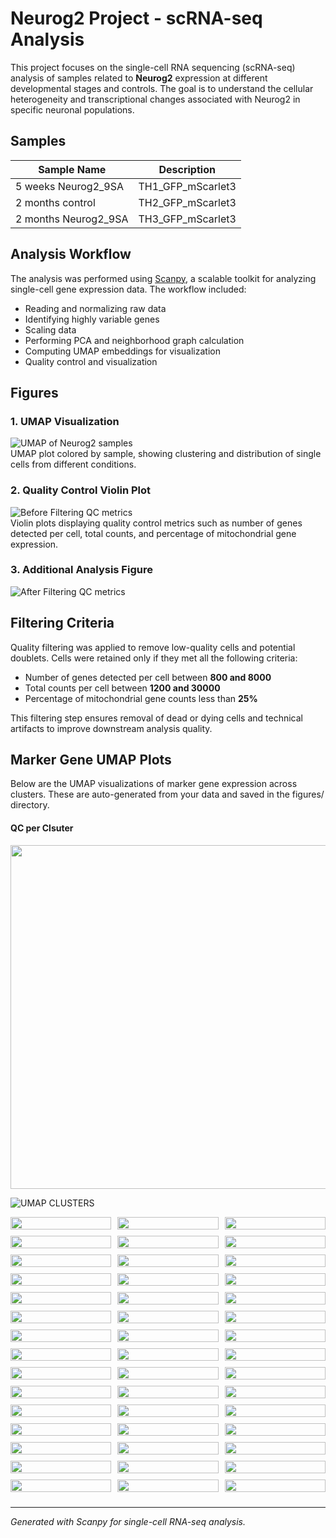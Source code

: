 # Neurog2 Project - scRNA-seq Analysis

This project focuses on the single-cell RNA sequencing (scRNA-seq) analysis of samples related to **Neurog2** expression at different developmental stages and controls. The goal is to understand the cellular heterogeneity and transcriptional changes associated with Neurog2 in specific neuronal populations.

## Samples

| Sample Name           | Description          |
|-----------------------|----------------------|
| 5 weeks Neurog2_9SA   | TH1_GFP_mScarlet3    |
| 2 months control      | TH2_GFP_mScarlet3    |
| 2 months Neurog2_9SA  | TH3_GFP_mScarlet3    |

## Analysis Workflow

The analysis was performed using [Scanpy](https://scanpy.readthedocs.io/en/stable/), a scalable toolkit for analyzing single-cell gene expression data. The workflow included:

- Reading and normalizing raw data
- Identifying highly variable genes
- Scaling data
- Performing PCA and neighborhood graph calculation
- Computing UMAP embeddings for visualization
- Quality control and visualization

## Figures

### 1. UMAP Visualization
![UMAP of Neurog2 samples](figures/umap_neurog2.png)  
UMAP plot colored by sample, showing clustering and distribution of single cells from different conditions.

### 2. Quality Control Violin Plot
![Before Filtering QC metrics](figures/violin_QC.png)  
Violin plots displaying quality control metrics such as number of genes detected per cell, total counts, and percentage of mitochondrial gene expression.

### 3. Additional Analysis Figure
![After Filtering QC metrics](figures/violin_AfterQC.png)  

## Filtering Criteria

Quality filtering was applied to remove low-quality cells and potential doublets. Cells were retained only if they met all the following criteria:

- Number of genes detected per cell between **800 and 8000**
- Total counts per cell between **1200 and 30000**
- Percentage of mitochondrial gene counts less than **25%**

This filtering step ensures removal of dead or dying cells and technical artifacts to improve downstream analysis quality.

## Marker Gene UMAP Plots
Below are the UMAP visualizations of marker gene expression across clusters. These are auto-generated from your data and saved in the figures/ directory.

#### QC per Clsuter 

<img src="figures/qc_violin_by_cluster.png" width="550"/>


![UMAP CLUSTERS](figures/umap_clusters.png)

<div style="display: flex; flex-wrap: wrap; justify-content: space-between;">

  <div style="width: 32%; margin-bottom: 10px;"><img src="figures/umapclustered_analysed_neurog2_Malat1.png" style="width: 100%;"/></div>
  <div style="width: 32%; margin-bottom: 10px;"><img src="figures/umapclustered_analysed_neurog2_mt-Atp6.png" style="width: 100%;"/></div>
  <div style="width: 32%; margin-bottom: 10px;"><img src="figures/umapclustered_analysed_neurog2_Sox9.png" style="width: 100%;"/></div>

  <div style="width: 32%; margin-bottom: 10px;"><img src="figures/umapclustered_analysed_neurog2_Glul.png" style="width: 100%;"/></div>
  <div style="width: 32%; margin-bottom: 10px;"><img src="figures/umapclustered_analysed_neurog2_Lhx2.png" style="width: 100%;"/></div>
  <div style="width: 32%; margin-bottom: 10px;"><img src="figures/umapclustered_analysed_neurog2_Rlbp1.png" style="width: 100%;"/></div>

  <div style="width: 32%; margin-bottom: 10px;"><img src="figures/umapclustered_analysed_neurog2_Rbfox3.png" style="width: 100%;"/></div>
  <div style="width: 32%; margin-bottom: 10px;"><img src="figures/umapclustered_analysed_neurog2_Csf1r.png" style="width: 100%;"/></div>
  <div style="width: 32%; margin-bottom: 10px;"><img src="figures/umapclustered_analysed_neurog2_Calb2.png" style="width: 100%;"/></div>

  <div style="width: 32%; margin-bottom: 10px;"><img src="figures/umapclustered_analysed_neurog2_Elavl4.png" style="width: 100%;"/></div>
  <div style="width: 32%; margin-bottom: 10px;"><img src="figures/umapclustered_analysed_neurog2_Calb1.png" style="width: 100%;"/></div>
  <div style="width: 32%; margin-bottom: 10px;"><img src="figures/umapclustered_analysed_neurog2_Sebox.png" style="width: 100%;"/></div>

  <div style="width: 32%; margin-bottom: 10px;"><img src="figures/umapclustered_analysed_neurog2_Gad1.png" style="width: 100%;"/></div>
  <div style="width: 32%; margin-bottom: 10px;"><img src="figures/umapclustered_analysed_neurog2_Elavl3.png" style="width: 100%;"/></div>
  <div style="width: 32%; margin-bottom: 10px;"><img src="figures/umapclustered_analysed_neurog2_Cabp5.png" style="width: 100%;"/></div>

  <div style="width: 32%; margin-bottom: 10px;"><img src="figures/umapclustered_analysed_neurog2_Isl1.png" style="width: 100%;"/></div>
  <div style="width: 32%; margin-bottom: 10px;"><img src="figures/umapclustered_analysed_neurog2_Slc6a9.png" style="width: 100%;"/></div>
  <div style="width: 32%; margin-bottom: 10px;"><img src="figures/umapclustered_analysed_neurog2_Ascl1.png" style="width: 100%;"/></div>

  <div style="width: 32%; margin-bottom: 10px;"><img src="figures/umapclustered_analysed_neurog2_Olig2.png" style="width: 100%;"/></div>
  <div style="width: 32%; margin-bottom: 10px;"><img src="figures/umapclustered_analysed_neurog2_Foxn4.png" style="width: 100%;"/></div>
  <div style="width: 32%; margin-bottom: 10px;"><img src="figures/umapclustered_analysed_neurog2_Chat.png" style="width: 100%;"/></div>

  <div style="width: 32%; margin-bottom: 10px;"><img src="figures/umapclustered_analysed_neurog2_Prdm1.png" style="width: 100%;"/></div>
  <div style="width: 32%; margin-bottom: 10px;"><img src="figures/umapclustered_analysed_neurog2_Otx2.png" style="width: 100%;"/></div>
  <div style="width: 32%; margin-bottom: 10px;"><img src="figures/umapclustered_analysed_neurog2_Insm1.png" style="width: 100%;"/></div>

  <div style="width: 32%; margin-bottom: 10px;"><img src="figures/umapclustered_analysed_neurog2_Sox11.png" style="width: 100%;"/></div>
  <div style="width: 32%; margin-bottom: 10px;"><img src="figures/umapclustered_analysed_neurog2_Atoh7.png" style="width: 100%;"/></div>
  <div style="width: 32%; margin-bottom: 10px;"><img src="figures/umapclustered_analysed_neurog2_Hes5.png" style="width: 100%;"/></div>

  <div style="width: 32%; margin-bottom: 10px;"><img src="figures/umapclustered_analysed_neurog2_Emx1.png" style="width: 100%;"/></div>
  <div style="width: 32%; margin-bottom: 10px;"><img src="figures/umapclustered_analysed_neurog2_mScarlet3.png" style="width: 100%;"/></div>
  <div style="width: 32%; margin-bottom: 10px;"><img src="figures/umapclustered_analysed_neurog2_GFP.png" style="width: 100%;"/></div>

  <div style="width: 32%; margin-bottom: 10px;"><img src="figures/umapclustered_analysed_neurog2_Neurog2.png" style="width: 100%;"/></div>
  <div style="width: 32%; margin-bottom: 10px;"><img src="figures/umapclustered_analysed_neurog2_Tfap2a.png" style="width: 100%;"/></div>
  <div style="width: 32%; margin-bottom: 10px;"><img src="figures/umapclustered_analysed_neurog2_Bsn.png" style="width: 100%;"/></div>

  <div style="width: 32%; margin-bottom: 10px;"><img src="figures/umapclustered_analysed_neurog2_Slc17a7.png" style="width: 100%;"/></div>
  <div style="width: 32%; margin-bottom: 10px;"><img src="figures/umapclustered_analysed_neurog2_Lhx4.png" style="width: 100%;"/></div>

  <div style="width: 32%; margin-bottom: 10px;"><img src="figures/umapclustered_analysed_neurog2_Ccr2.png" style="width: 100%;"/></div>
  <div style="width: 32%; margin-bottom: 10px;"><img src="figures/umapclustered_analysed_neurog2_Pax2.png" style="width: 100%;"/></div>
  <div style="width: 32%; margin-bottom: 10px;"><img src="figures/umapclustered_analysed_neurog2_Rpe65.png" style="width: 100%;"/></div>

  <div style="width: 32%; margin-bottom: 10px;"><img src="figures/umapclustered_analysed_neurog2_Lhx1.png" style="width: 100%;"/></div>
  <div style="width: 32%; margin-bottom: 10px;"><img src="figures/umapclustered_analysed_neurog2_Kcnj8.png" style="width: 100%;"/></div>
  <div style="width: 32%; margin-bottom: 10px;"><img src="figures/umapclustered_analysed_neurog2_Tie1.png" style="width: 100%;"/></div>

  <div style="width: 32%; margin-bottom: 10px;"><img src="figures/umapclustered_analysed_neurog2_Acta2.png" style="width: 100%;"/></div>
  <div style="width: 32%; margin-bottom: 10px;"><img src="figures/umapclustered_analysed_neurog2_Rho.png" style="width: 100%;"/></div>
  <div style="width: 32%; margin-bottom: 10px;"><img src="figures/umapclustered_analysed_neurog2_Nrl.png" style="width: 100%;"/></div>

  <div style="width: 32%; margin-bottom: 10px;"><img src="figures/umapclustered_analysed_neurog2_Arr3.png" style="width: 100%;"/></div>

</div>




---

*Generated with Scanpy for single-cell RNA-seq analysis.*

